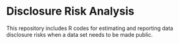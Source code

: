 # Disclosure Risk Analysis

This repository includes R codes for estimating and reporting data disclosure risks when a data set needs to be made public.




